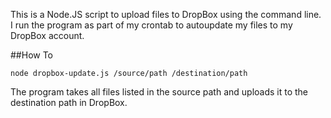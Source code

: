 This is a Node.JS script to upload files to DropBox using the command line. I run the program as part of my crontab to autoupdate my files to my DropBox account.

##How To

`node dropbox-update.js /source/path /destination/path`

The program takes all files listed in the source path and uploads it to the destination path in DropBox.
